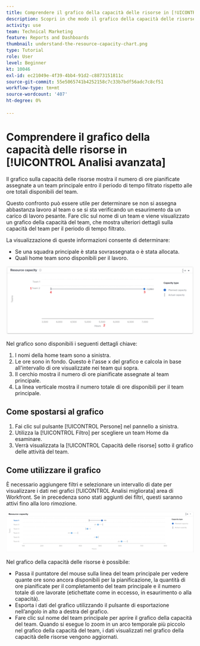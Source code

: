 ```yaml
---
title: Comprendere il grafico della capacità delle risorse in [!UICONTROL Analisi avanzata]
description: Scopri in che modo il grafico della capacità delle risorse mostra il numero di ore pianificate assegnate a un team principale entro il periodo di tempo filtrato rispetto alle ore totali disponibili del team.
activity: use
team: Technical Marketing
feature: Reports and Dashboards
thumbnail: understand-the-resource-capacity-chart.png
type: Tutorial
role: User
level: Beginner
kt: 10046
exl-id: ec21049e-4f39-4bb4-91d2-c8873151811c
source-git-commit: 55e5065741b4252158c7c33b7bdf56adc7c8cf51
workflow-type: tm+mt
source-wordcount: '407'
ht-degree: 0%

---
```


# Comprendere il grafico della capacità delle risorse in [!UICONTROL Analisi avanzata]

Il grafico sulla capacità delle risorse mostra il numero di ore pianificate assegnate a un team principale entro il periodo di tempo filtrato rispetto alle ore totali disponibili del team.

Questo confronto può essere utile per determinare se non si assegna abbastanza lavoro al team o se si sta verificando un esaurimento da un carico di lavoro pesante. Fare clic sul nome di un team e viene visualizzato un grafico della capacità del team, che mostra ulteriori dettagli sulla capacità del team per il periodo di tempo filtrato.

La visualizzazione di queste informazioni consente di determinare:

* Se una squadra principale è stata sovrassegnata o è stata allocata.
* Quali home team sono disponibili per il lavoro.

![Immagine che mostra un grafico della capacità delle risorse con numeri sulle aree descritte nei punti elenco seguenti](assets/section-3-2.png)

Nel grafico sono disponibili i seguenti dettagli chiave:

1. I nomi della home team sono a sinistra.
1. Le ore sono in fondo. Questo è l&#39;asse x del grafico e calcola in base all&#39;intervallo di ore visualizzate nei team qui sopra.
1. Il cerchio mostra il numero di ore pianificate assegnate al team principale.
1. La linea verticale mostra il numero totale di ore disponibili per il team principale.

## Come spostarsi al grafico

1. Fai clic sul pulsante [!UICONTROL Persone] nel pannello a sinistra.
1. Utilizza la [!UICONTROL Filtro] per scegliere un team Home da esaminare.
1. Verrà visualizzata la [!UICONTROL Capacità delle risorse] sotto il grafico delle attività del team.

## Come utilizzare il grafico

È necessario aggiungere filtri e selezionare un intervallo di date per visualizzare i dati nei grafici [!UICONTROL Analisi migliorata] area di Workfront. Se in precedenza sono stati aggiunti dei filtri, questi saranno attivi fino alla loro rimozione.

![Immagine che mostra un grafico della capacità delle risorse](assets/section-3-3.png)

Nel grafico della capacità delle risorse è possibile:

* Passa il puntatore del mouse sulla linea del team principale per vedere quante ore sono ancora disponibili per la pianificazione, la quantità di ore pianificate per il completamento del team principale e il numero totale di ore lavorate (etichettate come in eccesso, in esaurimento o alla capacità).
* Esporta i dati del grafico utilizzando il pulsante di esportazione nell’angolo in alto a destra del grafico.
* Fare clic sul nome del team principale per aprire il grafico della capacità del team. Quando si esegue lo zoom in un arco temporale più piccolo nel grafico della capacità del team, i dati visualizzati nel grafico della capacità delle risorse vengono aggiornati.
